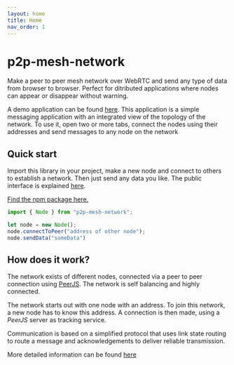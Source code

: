 ```yaml
---
layout: home
title: Home
nav_order: 1
---
```


# p2p-mesh-network

Make a peer to peer mesh network over WebRTC and send any type of data from browser to browser.
Perfect for ditributed applications where nodes can appear or disappear without warning.

A demo application can be found [here](https://tomvaneyck.be). This application is a simple messaging application with an integrated view of the topology of the network. To use it, open two or more tabs, connect the nodes using their addresses and send messages to any node on the network

## Quick start

Import this library in your project, make a new node and connect to others to establish a network. Then just send any data you like. The public interface is explained [here](API).

[Find the npm package here.](https://www.npmjs.com/package/p2p-mesh-network)

``` typescript
import { Node } from "p2p-mesh-network";

let node = new Node();
node.connectToPeer("address of other node");
node.sendData("someData")
```

## How does it work?

The network exists of different nodes, connected via a peer to peer connection using [PeerJS](https://peerjs.com/). The network is self balancing and highly connected.

The network starts out with one node with an address. To join this network, a new node has to know this address. A connection is then made, using a _PeerJS_ server as tracking service.

Communication is based on a simplified protocol that uses link state routing to route a message and acknowledgements to deliver reliable transmission.

More detailed information can be found [here](network-structure.md)
